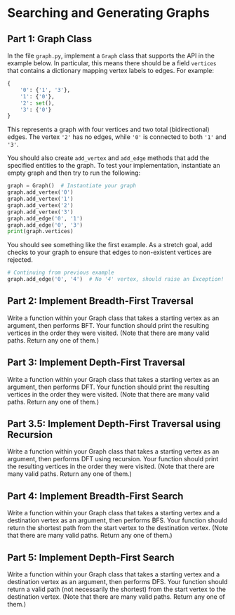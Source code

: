 # Searching and Generating Graphs

## Part 1: Graph Class

In the file `graph.py`, implement a `Graph` class that supports the API in the example below. In particular, this means there should be a field `vertices` that contains a dictionary mapping vertex labels to edges. For example:

```python
{
    '0': {'1', '3'},
    '1': {'0'},
    '2': set(),
    '3': {'0'}
}
```

This represents a graph with four vertices and two total (bidirectional) edges.
The vertex `'2'` has no edges, while `'0'` is connected to both `'1'` and `'3'`.

You should also create `add_vertex` and `add_edge` methods that add the specified entities to the graph. To test your implementation, instantiate an empty graph and then try to run the following:

```python
graph = Graph()  # Instantiate your graph
graph.add_vertex('0')
graph.add_vertex('1')
graph.add_vertex('2')
graph.add_vertex('3')
graph.add_edge('0', '1')
graph.add_edge('0', '3')
print(graph.vertices)
```

You should see something like the first example. As a stretch goal, add checks to your graph to ensure that edges to non-existent vertices are rejected.

```python
# Continuing from previous example
graph.add_edge('0', '4')  # No '4' vertex, should raise an Exception!
```

## Part 2: Implement Breadth-First Traversal

Write a function within your Graph class that takes a starting vertex as an argument, then performs BFT. Your function should print the resulting vertices in the order they were visited. (Note that there are many valid paths. Return any one of them.)


## Part 3: Implement Depth-First Traversal

Write a function within your Graph class that takes a starting vertex as an argument, then performs DFT. Your function should print the resulting vertices in the order they were visited. (Note that there are many valid paths. Return any one of them.)


## Part 3.5: Implement Depth-First Traversal using Recursion

Write a function within your Graph class that takes a starting vertex as an argument, then performs DFT using recursion. Your function should print the resulting vertices in the order they were visited. (Note that there are many valid paths. Return any one of them.)

## Part 4: Implement Breadth-First Search

Write a function within your Graph class that takes a starting vertex and a destination vertex as an argument, then performs BFS. Your function should return the shortest path from the start vertex to the destination vertex. (Note that there are many valid paths. Return any one of them.)

## Part 5: Implement Depth-First Search

Write a function within your Graph class that takes a starting vertex and a destination vertex as an argument, then performs DFS. Your function should return a valid path (not necessarily the shortest) from the start vertex to the destination vertex. (Note that there are many valid paths. Return any one of them.)